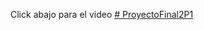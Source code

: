 Click abajo para el video
[# ProyectoFinal2P1](https://drive.google.com/file/d/1A6Sb-CKBwhcziZUSm8ZJisATjnySub9P/view?usp=sharing)
